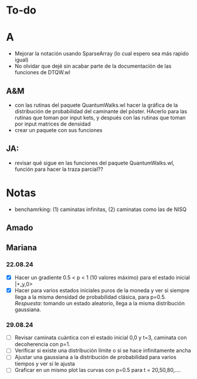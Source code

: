 # To-do

# A
- Mejorar la notación usando SparseArray (lo cual espero sea más rapido igual)
- No olvidar que dejé sin acabar parte de la documentación de las funciones de DTQW.wl

## A&M
- con las rutinas del paquete QuantumWalks.wl hacer la gráfica de la distribución de
probabilidad del caminante del póster. HAcerlo para las rutinas que toman por 
input kets, y después con las rutinas que toman por input matrices de densidad
- crear un paquete con sus funciones

## JA: 
- revisar qué sigue en las funciones del paquete QuantumWalks.wl, función para hacer la traza parcial?? 

# Notas
- benchamrking: (1) caminatas infinitas, (2) caminatas como las de NISQ

## Amado 

## Mariana
### 22.08.24
- [X] Hacer un gradiente 0.5 < p < 1 (10 valores máximo) para el estado inicial |+_y,0> 
- [X] Hacer para varios estados iniciales puros de la moneda y ver si siempre llega a 
la misma densidad de probabilidad clásica, para p=0.5. *Respuesta*: tomando un estado aleatorio, llega a la misma distribución gaussiana. 

### 29.08.24
- [ ] Revisar caminata cuántica con el estado inicial 0,0 y t=3, caminata con decoherencia con p=1.
- [ ] Verificar si existe una distribución límite o si se hace infinitamente ancha
- [ ] Ajustar una gaussiana a la distribución de probabilidad para varios tiempos y ver si le ajusta
- [ ] Graficar en un mismo plot las curvas con p=0.5 para t = 20,50,80,....

